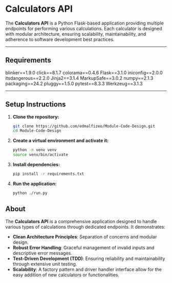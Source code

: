 # **Calculators API**

The **Calculators API** is a Python Flask-based application providing multiple endpoints for performing various calculations. Each calculator is designed with modular architecture, ensuring scalability, maintainability, and adherence to software development best practices.

---

## **Requirements**

blinker==1.9.0
click==8.1.7
colorama==0.4.6
Flask==3.1.0
iniconfig==2.0.0
itsdangerous==2.2.0
Jinja2==3.1.4
MarkupSafe==3.0.2
numpy==2.1.3
packaging==24.2
pluggy==1.5.0
pytest==8.3.3
Werkzeug==3.1.3

---

## **Setup Instructions**

1. **Clone the repository:**
   ```bash
   git clone https://github.com/edmalfizeo/Module-Code-Design.git
   cd Module-Code-Design
   ```

2. **Create a virtual environment and activate it:**
    ```bash
    python -m venv venv
    source venv/bin/activate
    ```

3. **Install dependencies:**
    ```bash
    pip install -r requirements.txt
    ```

4. **Run the application:**
    ```bash
    python ./run.py
    ```

## **About**

The **Calculators API** is a comprehensive application designed to handle various types of calculations through dedicated endpoints. It demonstrates:

- **Clean Architecture Principles**: Separation of concerns and modular design.
- **Robust Error Handling**: Graceful management of invalid inputs and descriptive error messages.
- **Test-Driven Development (TDD)**: Ensuring reliability and maintainability through extensive unit testing.
- **Scalability**: A factory pattern and driver handler interface allow for the easy addition of new calculators or functionalities.
